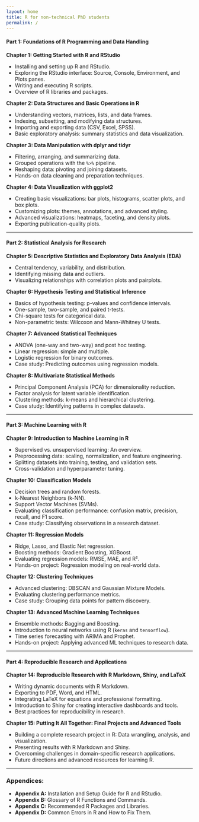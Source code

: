 ```yaml
---
layout: home
title: R for non-technical PhD students
permalink: /
---
```





#### **Part 1: Foundations of R Programming and Data Handling**  

**Chapter 1: Getting Started with R and RStudio**  
- Installing and setting up R and RStudio.  
- Exploring the RStudio interface: Source, Console, Environment, and Plots panes.  
- Writing and executing R scripts.  
- Overview of R libraries and packages.  

**Chapter 2: Data Structures and Basic Operations in R**  
- Understanding vectors, matrices, lists, and data frames.  
- Indexing, subsetting, and modifying data structures.  
- Importing and exporting data (CSV, Excel, SPSS).  
- Basic exploratory analysis: summary statistics and data visualization.  

**Chapter 3: Data Manipulation with dplyr and tidyr**  
- Filtering, arranging, and summarizing data.  
- Grouped operations with the `%>%` pipeline.  
- Reshaping data: pivoting and joining datasets.  
- Hands-on data cleaning and preparation techniques.  

**Chapter 4: Data Visualization with ggplot2**  
- Creating basic visualizations: bar plots, histograms, scatter plots, and box plots.  
- Customizing plots: themes, annotations, and advanced styling.  
- Advanced visualizations: heatmaps, faceting, and density plots.  
- Exporting publication-quality plots.  

---

#### **Part 2: Statistical Analysis for Research**  

**Chapter 5: Descriptive Statistics and Exploratory Data Analysis (EDA)**  
- Central tendency, variability, and distribution.  
- Identifying missing data and outliers.  
- Visualizing relationships with correlation plots and pairplots.  

**Chapter 6: Hypothesis Testing and Statistical Inference**  
- Basics of hypothesis testing: p-values and confidence intervals.  
- One-sample, two-sample, and paired t-tests.  
- Chi-square tests for categorical data.  
- Non-parametric tests: Wilcoxon and Mann-Whitney U tests.  

**Chapter 7: Advanced Statistical Techniques**  
- ANOVA (one-way and two-way) and post hoc testing.  
- Linear regression: simple and multiple.  
- Logistic regression for binary outcomes.  
- Case study: Predicting outcomes using regression models.  

**Chapter 8: Multivariate Statistical Methods**  
- Principal Component Analysis (PCA) for dimensionality reduction.  
- Factor analysis for latent variable identification.  
- Clustering methods: k-means and hierarchical clustering.  
- Case study: Identifying patterns in complex datasets.  

---

#### **Part 3: Machine Learning with R**  

**Chapter 9: Introduction to Machine Learning in R**  
- Supervised vs. unsupervised learning: An overview.  
- Preprocessing data: scaling, normalization, and feature engineering.  
- Splitting datasets into training, testing, and validation sets.  
- Cross-validation and hyperparameter tuning.  

**Chapter 10: Classification Models**  
- Decision trees and random forests.  
- k-Nearest Neighbors (k-NN).  
- Support Vector Machines (SVMs).  
- Evaluating classification performance: confusion matrix, precision, recall, and F1 score.  
- Case study: Classifying observations in a research dataset.  

**Chapter 11: Regression Models**  
- Ridge, Lasso, and Elastic Net regression.  
- Boosting methods: Gradient Boosting, XGBoost.  
- Evaluating regression models: RMSE, MAE, and R².  
- Hands-on project: Regression modeling on real-world data.  

**Chapter 12: Clustering Techniques**  
- Advanced clustering: DBSCAN and Gaussian Mixture Models.  
- Evaluating clustering performance metrics.  
- Case study: Grouping data points for pattern discovery.  

**Chapter 13: Advanced Machine Learning Techniques**  
- Ensemble methods: Bagging and Boosting.  
- Introduction to neural networks using R (`keras` and `tensorflow`).  
- Time series forecasting with ARIMA and Prophet.  
- Hands-on project: Applying advanced ML techniques to research data.  

---

#### **Part 4: Reproducible Research and Applications**  

**Chapter 14: Reproducible Research with R Markdown, Shiny, and LaTeX**  
- Writing dynamic documents with R Markdown.  
- Exporting to PDF, Word, and HTML.  
- Integrating LaTeX for equations and professional formatting.  
- Introduction to Shiny for creating interactive dashboards and tools.  
- Best practices for reproducibility in research.  

**Chapter 15: Putting It All Together: Final Projects and Advanced Tools**  
- Building a complete research project in R: Data wrangling, analysis, and visualization.  
- Presenting results with R Markdown and Shiny.  
- Overcoming challenges in domain-specific research applications.  
- Future directions and advanced resources for learning R.  

---

### **Appendices:**  
- **Appendix A:** Installation and Setup Guide for R and RStudio.  
- **Appendix B:** Glossary of R Functions and Commands.  
- **Appendix C:** Recommended R Packages and Libraries.  
- **Appendix D:** Common Errors in R and How to Fix Them.  
